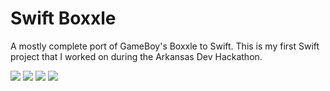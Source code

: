Swift Boxxle
==============

A mostly complete port of GameBoy's Boxxle to Swift. This is my first Swift project that I worked on during the Arkansas Dev Hackathon.

<img src="https://raw.githubusercontent.com/kennycason/swift_boxxle/master/screenshots/screenshot01.png"/>
<img src="https://raw.githubusercontent.com/kennycason/swift_boxxle/master/screenshots/screenshot02.png"/>
<img src="https://raw.githubusercontent.com/kennycason/swift_boxxle/master/screenshots/screenshot03.png"/>
<img src="https://raw.githubusercontent.com/kennycason/swift_boxxle/master/screenshots/screenshot04.png"/>
